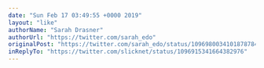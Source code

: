 ```yaml
---
date: "Sun Feb 17 03:49:55 +0000 2019"
layout: "like"
authorName: "Sarah Drasner"
authorUrl: "https://twitter.com/sarah_edo"
originalPost: "https://twitter.com/sarah_edo/status/1096980034101878784"
inReplyTo: "https://twitter.com/slicknet/status/1096915341664382976"
---
```

